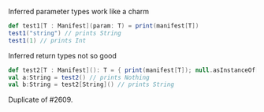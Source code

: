 Inferred parameter types work like a charm
```scala
def test1[T : Manifest](param: T) = print(manifest[T])
test1("string") // prints String
test1(1) // prints Int
```

Inferred return types not so good
```scala
def test2[T : Manifest](): T = { print(manifest[T]); null.asInstanceOf[T] }
val a:String = test2() // prints Nothing
val b:String = test2[String]() // prints String 
```
Duplicate of #2609.
